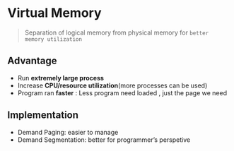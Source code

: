 # Virtual Memory
> Separation of logical memory from physical memory for `better memory utilization`

## Advantage
- Run **extremely large process**
- Increase **CPU/resource utilization**(more processes can be used)
- Program ran **faster** : Less program need loaded , just the page we need

## Implementation

- Demand Paging: easier to manage
- Demand Segmentation: better for programmer’s perspetive